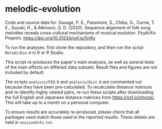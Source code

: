 # melodic-evolution
Code and source data for:
Savage, P. E., Passmore, S., Chiba, G., Currie, T. E., Suzuki, H., & Atkinson, Q. D. (2020). Sequence alignment of folk song melodies reveals cross-cultural mechanisms of musical evolution. PsyArXiv Preprint. https://doi.org/10.31234/osf.io/5rj6y

To run the analyses: first clone the repository, and then run the script `MelodicEvo.R` in R or R Studio. 

This script re-produces the paper's main analyses, as well as several tests of the main effects on different data subsets.
Result files and figures are not included by default. 

The scripts `analysis/PID.R` and `analysis/Dist.R` are commented out because they have been pre-calculated. To recalculate distance matrices and re-identify highly related pairs, re-run these scripts after downloading the full English and Japanese distance matrices from https://osf.io/nhvzw/. This will take up to a month on a personal computer. 

To ensure results are accurately re-produced, please check that all packages used match those used in the reported results. These details are held in `sessionInfo.txt`. 

